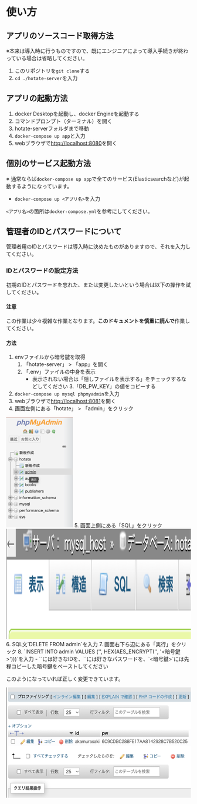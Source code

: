 # 使い方

## アプリのソースコード取得方法

※本来は導入時に行うものですので、既にエンジニアによって導入手続きが終わっている場合は省略してください。

1. このリポジトリを`git clone`する
2. `cd ./hotate-server`を入力

## アプリの起動方法

1. docker Desktopを起動し、docker Engineを起動する
2. コマンドプロンプト（ターミナル）を開く
3. hotate-serverフォルダまで移動
4. `docker-compose up app`と入力
5. webブラウザで[http://localhost:8080](http://localhost:8080)を開く

## 個別のサービス起動方法

※ 通常ならば`docker-compose up app`で全てのサービス(Elasticsearchなど)が起動するようになっています。

- `docker-compose up <アプリ名>`を入力

`<アプリ名>`の箇所は`docker-compose.yml`を参考にしてください。

## 管理者のIDとパスワードについて

管理者用のIDとパスワードは導入時に決めたものがありますので、それを入力してください。

### IDとパスワードの設定方法

初期のIDとパスワードを忘れた、または変更したいという場合は以下の操作を試してください。

#### 注意

この作業は少々複雑な作業となります。**このドキュメントを慎重に読んで**作業してください。

#### 方法

1. envファイルから暗号鍵を取得
	1. 「hotate-server」 > 「app」を開く
	2. 「.env」ファイルの中身を表示
		- 表示されない場合は「隠しファイルを表示する」をチェックするなどしてください
	3.「DB_PW_KEY」の値をコピーする
2. `docker-compose up mysql phpmyadmin`を入力
3. webブラウザで[http://localhost:8081](http://localhost:8081)を開く
4. 画面左側にある「hotate」 > 「admin」をクリック
<img src="./img/how-to-use/1.png" height="300">
5. 画面上側にある「SQL」をクリック
<img src="./img/how-to-use/2.png" height="300">
6. SQL文`DELETE FROM admin`を入力
7. 画面右下ら辺にある「実行」をクリック
8. `INSERT INTO admin VALUES ('<ID>', HEX(AES_ENCRYPT('<PW>', '<暗号鍵>')))`を入力
	- `<ID>`には好きなIDを、`<PW>`には好きなパスワードを、`<暗号鍵>`には先程コピーした暗号鍵をペーストしてください

このようになっていれば正しく変更できています。

<img src="./img/how-to-use/3.png" height="300">

